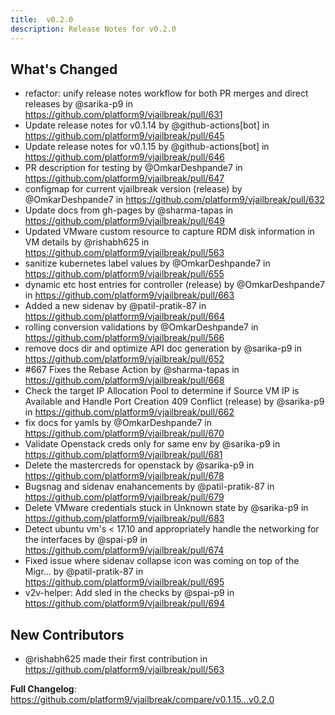 ```yaml
---
title:  v0.2.0
description: Release Notes for v0.2.0
---
```


## What's Changed
* refactor: unify release notes workflow for both PR merges and direct releases by @sarika-p9 in https://github.com/platform9/vjailbreak/pull/631
* Update release notes for v0.1.14 by @github-actions[bot] in https://github.com/platform9/vjailbreak/pull/645
* Update release notes for v0.1.15 by @github-actions[bot] in https://github.com/platform9/vjailbreak/pull/646
* PR description for testing by @OmkarDeshpande7 in https://github.com/platform9/vjailbreak/pull/647
* configmap for current vjailbreak version (release) by @OmkarDeshpande7 in https://github.com/platform9/vjailbreak/pull/632
* Update docs from gh-pages by @sharma-tapas in https://github.com/platform9/vjailbreak/pull/649
* Updated VMware custom resource to capture RDM disk information in VM details by @rishabh625 in https://github.com/platform9/vjailbreak/pull/563
* sanitize kubernetes label values by @OmkarDeshpande7 in https://github.com/platform9/vjailbreak/pull/655
* dynamic etc host entries for controller (release) by @OmkarDeshpande7 in https://github.com/platform9/vjailbreak/pull/663
* Added a new sidenav by @patil-pratik-87 in https://github.com/platform9/vjailbreak/pull/664
* rolling conversion validations by @OmkarDeshpande7 in https://github.com/platform9/vjailbreak/pull/566
* remove docs dir and optimize API doc generation by @sarika-p9 in https://github.com/platform9/vjailbreak/pull/652
* #667 Fixes the Rebase Action by @sharma-tapas in https://github.com/platform9/vjailbreak/pull/668
* Check the target IP Allocation Pool to determine if Source VM IP is Available and Handle Port Creation 409 Conflict (release) by @sarika-p9 in https://github.com/platform9/vjailbreak/pull/662
* fix docs for yamls by @OmkarDeshpande7 in https://github.com/platform9/vjailbreak/pull/670
* Validate Openstack creds only for same env by @sarika-p9 in https://github.com/platform9/vjailbreak/pull/681
* Delete the mastercreds for openstack by @sarika-p9 in https://github.com/platform9/vjailbreak/pull/678
* Bugsnag and sidenav enahancements by @patil-pratik-87 in https://github.com/platform9/vjailbreak/pull/679
* Delete VMware credentials stuck in Unknown state by @sarika-p9 in https://github.com/platform9/vjailbreak/pull/683
* Detect ubuntu vm's < 17.10 and appropriately handle the networking for the interfaces  by @spai-p9 in https://github.com/platform9/vjailbreak/pull/674
* Fixed issue where sidenav collapse icon was coming on top of the Migr… by @patil-pratik-87 in https://github.com/platform9/vjailbreak/pull/695
* v2v-helper: Add sled in the checks by @spai-p9 in https://github.com/platform9/vjailbreak/pull/694

## New Contributors
* @rishabh625 made their first contribution in https://github.com/platform9/vjailbreak/pull/563

**Full Changelog**: https://github.com/platform9/vjailbreak/compare/v0.1.15...v0.2.0
